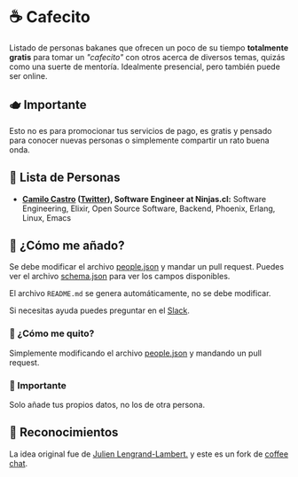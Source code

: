 # ☕ Cafecito

Listado de personas bakanes que ofrecen un poco de su tiempo **totalmente gratis** para tomar un _"cafecito"_ con otros acerca de diversos temas, quizás como una suerte de mentoría. Idealmente presencial, pero también puede ser online.

## 🫖 Importante

Esto no es para promocionar tus servicios de pago, es gratis y pensado para conocer nuevas personas
o simplemente compartir un rato buena onda.

## 🍪 Lista de Personas

- **[Camilo Castro](https://devschile.slack.com/team/U0SCJ8831) ([Twitter](https://genserver.social/clsource)), Software Engineer at Ninjas.cl:** Software Engineering, Elixir, Open Source Software, Backend, Phoenix, Erlang, Linux, Emacs

## 🍰 ¿Cómo me añado?

Se debe modificar el archivo [people.json](https://github.com/fharper/coffeechat/blob/main/people.json) y mandar un pull request. Puedes ver el archivo [schema.json](schema.json) para ver los campos disponibles.

El archivo `README.md` se genera automáticamente, no se debe modificar.

Si necesitas ayuda puedes preguntar en el [Slack](https://join.slack.com/t/devschile/shared_invite/zt-28po3lsc2-XZd7gJzd_sKl6RJqnYqFkw).

### 🌿 ¿Cómo me quito?

Simplemente modificando el archivo [people.json](https://github.com/fharper/coffeechat/blob/main/people.json) y mandando un pull request.

### 🧉 Importante

Solo añade tus propios datos, no los de otra persona.

## 🌱 Reconocimientos

La idea original fue de [Julien Lengrand-Lambert.](https://www.linkedin.com/in/julienlengrand/)
y este es un fork de [coffee chat](https://github.com/fharper/coffeechat/tree/main).
